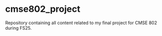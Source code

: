 # cmse802_project
Repository containing all content related to my final project for CMSE 802 during FS25.
